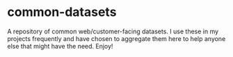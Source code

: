 # common-datasets
A repository of common web/customer-facing datasets. I use these in my projects frequently and have chosen to aggregate them here to help anyone else that might have the need. Enjoy!
